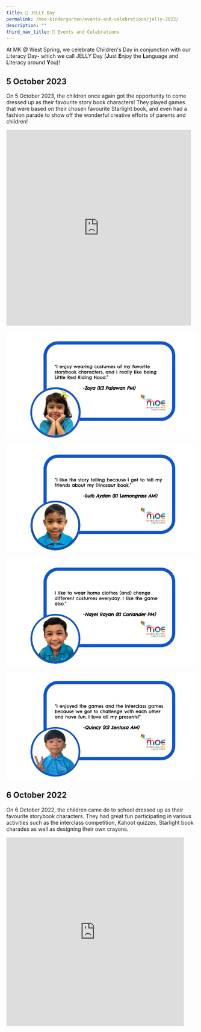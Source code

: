 ```yaml
---
title: 📖 JELLY Day
permalink: /moe-kindergarten/events-and-celebrations/jelly-2022/
description: ""
third_nav_title: 🎉 Events and Celebrations
---
```

At MK @ West Spring, we celebrate Children's Day in conjunction with our Literacy Day- which we call JELLY Day (**J**ust **E**njoy the **L**anguage and **L**iteracy around **Y**ou)!

## 5 October 2023

On 5 October 2023, the children once again got the opportunity to come dressed up as their favourite story book characters! They played games that were based on their chosen favourite Starlight book, and even had a fashion parade to show off the wonderful creative efforts of parents and children!

<iframe src="https://docs.google.com/presentation/d/e/2PACX-1vTxat45URwrq-QvwmMouWf4UuD5bKfGExtAr95MzsYvSUMnZNukxH_-4PD0bp_la0HNElLfEWRdxBmq/embed?start=true&amp;loop=true&amp;delayms=5000" frameborder="0" width="491" height="520" allowfullscreen="true"></iframe>

![](/images/MK/Event%20Reflections/Children's%20Day%202023/reflection%20for%20ws%20website%20(jelly%20day%20celebration%202023)%20(1).jpg)

![](/images/MK/Event%20Reflections/Children's%20Day%202023/reflection%20for%20ws%20website%20(jelly%20day%20celebration%202023)%20(2).jpg)

![](/images/MK/Event%20Reflections/Children's%20Day%202023/reflection%20for%20ws%20website%20(jelly%20day%20celebration%202023)%20(3).jpg)

![](/images/MK/Event%20Reflections/Children's%20Day%202023/reflection%20for%20ws%20website%20(jelly%20day%20celebration%202023).jpg)

## 6 October 2022

On 6 October 2022, the children came do to school dressed up as their favourite storybook characters. They had great fun participating in various activities such as the interclass competition, Kahoot quizzes, Starlight book charades as well as designing their own crayons.

<iframe src="https://docs.google.com/presentation/d/e/2PACX-1vSbIprHCtNkQc9kIgPej1G1rEkd5zLJtWcIirQU9G2SI_wXoFhohJr2T949MFOsmpeetuchpnueV0cn/embed?start=true&amp;loop=true&amp;delayms=3000" frameborder="0" width="472" height="501" allowfullscreen="true"></iframe>